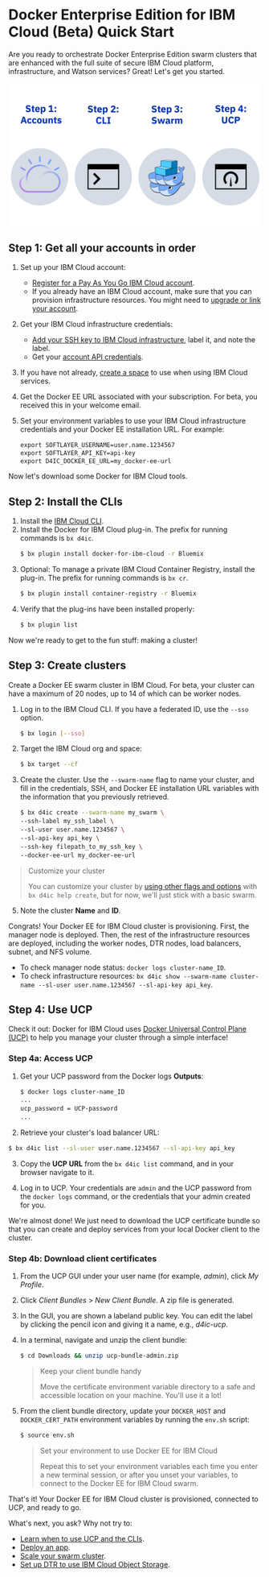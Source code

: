 # Docker Enterprise Edition for IBM Cloud (Beta) Quick Start

Are you ready to orchestrate Docker Enterprise Edition swarm clusters that are enhanced with the full suite of secure IBM Cloud platform, infrastructure, and Watson services? Great! Let's get you started.

![Getting started with Docker for IBM Cloud in 4 easy steps](img/quickstart.png)

## Step 1: Get all your accounts in order

1. Set up your IBM Cloud account:
   * [Register for a Pay As You Go IBM Cloud account](https://console.bluemix.net/registration/).
   * If you already have an IBM Cloud account, make sure that you can provision infrastructure resources. You might need to [upgrade or link your account](https://console.bluemix.net/docs/pricing/index.html#accounts).

2. Get your IBM Cloud infrastructure credentials:
   * [Add your SSH key to IBM Cloud infrastructure](https://knowledgelayer.softlayer.com/procedure/add-ssh-key), label it, and note the label.
   * Get your [account API credentials](https://knowledgelayer.softlayer.com/procedure/retrieve-your-api-key).

3. If you have not already, [create a space](https://console.bluemix.net/docs/admin/orgs_spaces.html#spaceinfo) to use when using IBM Cloud services.

4. Get the Docker EE URL associated with your subscription. For beta, you received this in your welcome email.

5. Set your environment variables to use your IBM Cloud infrastructure credentials and your Docker EE installation URL. For example:
   ```none
   export SOFTLAYER_USERNAME=user.name.1234567
   export SOFTLAYER_API_KEY=api-key
   export D4IC_DOCKER_EE_URL=my_docker-ee-url
   ```

Now let's download some Docker for IBM Cloud tools.

## Step 2: Install the CLIs

1. Install the [IBM Cloud CLI](https://console.bluemix.net/docs/cli/reference/bluemix_cli/get_started.html#getting-started).
2. Install the Docker for IBM Cloud plug-in. The prefix for running commands is `bx d4ic`.
   ```bash
   $ bx plugin install docker-for-ibm-cloud -r Bluemix
   ```
3. Optional: To manage a private IBM Cloud Container Registry, install the plug-in. The prefix for running commands is `bx cr`.
   ```bash
   $ bx plugin install container-registry -r Bluemix
   ```
4. Verify that the plug-ins have been installed properly:
   ```bash
   $ bx plugin list
   ```

Now we're ready to get to the fun stuff: making a cluster!

## Step 3: Create clusters
Create a Docker EE swarm cluster in IBM Cloud. For beta, your cluster can have a maximum of 20 nodes, up to 14 of which can be worker nodes.


1. Log in to the IBM Cloud CLI. If you have a federated ID, use the `--sso` option.
   ```bash
   $ bx login [--sso]
   ```

2. Target the IBM Cloud org and space:
   ```bash
   $ bx target --cf
   ```

3. Create the cluster. Use the `--swarm-name` flag to name your cluster, and fill in the credentials, SSH, and Docker EE installation URL variables with the information that you previously retrieved.

   ```bash
   $ bx d4ic create --swarm-name my_swarm \
   --ssh-label my_ssh_label \
   --sl-user user.name.1234567 \
   --sl-api-key api_key \
   --ssh-key filepath_to_my_ssh_key \
   --docker-ee-url my_docker-ee-url
   ```

  > Customize your cluster
  >
  > You can customize your cluster by [using other flags and options](cli-ref.md#bx-d4ic-create) with `bx d4ic help create`, but for now, we'll just stick with a basic swarm.

5. Note the cluster **Name** and **ID**.

Congrats! Your Docker EE for IBM Cloud cluster is provisioning. First, the manager node is deployed. Then, the rest of the infrastructure resources are deployed, including the worker nodes, DTR nodes, load balancers, subnet, and NFS volume.
* To check manager node status: `docker logs cluster-name_ID`.
* To check infrastructure resources: `bx d4ic show --swarm-name cluster-name --sl-user user.name.1234567 --sl-api-key api_key`.

## Step 4: Use UCP

Check it out: Docker for IBM Cloud uses [Docker Universal Control Plane (UCP)](/datacenter/ucp/2.2/guides/) to help you manage your cluster through a simple interface!

### Step 4a: Access UCP

1. Get your UCP password from the Docker logs **Outputs**:
   ```bash
   $ docker logs cluster-name_ID
   ...
   ucp_password = UCP-password
   ...
   ```

2. Retrieve your cluster's load balancer URL:
  ```bash
  $ bx d4ic list --sl-user user.name.1234567 --sl-api-key api_key
  ```

3. Copy the **UCP URL** from the `bx d4ic list` command, and in your browser navigate to it.

4. Log in to UCP. Your credentials are `admin` and the UCP password from the `docker logs` command, or the credentials that your admin created for you.

We're almost done! We just need to download the UCP certificate bundle so that you can create and deploy services from your local Docker client to the cluster.

### Step 4b: Download client certificates

1. From the UCP GUI under your user name (for example, *admin*), click *My Profile*.

2. Click *Client Bundles* > *New Client Bundle*. A zip file is generated.

3. In the GUI, you are shown a labeland public key. You can edit the label by clicking the pencil icon and giving it a name, e.g., _d4ic-ucp_.

4. In a terminal, navigate and unzip the client bundle:
   ```bash
   $ cd Downloads && unzip ucp-bundle-admin.zip
   ```

   > Keep your client bundle handy
   >
   > Move the certificate environment variable directory to a safe and accessible location on your machine. You'll use it a lot!

5. From the client bundle directory, update your `DOCKER_HOST` and `DOCKER_CERT_PATH` environment variables by running the `env.sh` script:

   ```bash
   $ source env.sh
   ```

   > Set your environment to use Docker EE for IBM Cloud
   >
   > Repeat this to set your environment variables each time you enter a new terminal session, or after you unset your variables, to connect to the Docker EE for IBM Cloud swarm.

That's it! Your Docker EE for IBM Cloud cluster is provisioned, connected to UCP, and ready to go.

What's next, you ask? Why not try to:
* [Learn when to use UCP and the CLIs](administering-swarms.md#ucp-and-clis).
* [Deploy an app](deploy.md).
* [Scale your swarm cluster](scaling.md).
* [Set up DTR to use IBM Cloud Object Storage](dtr-ibm-cos.md).
